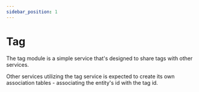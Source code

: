 ```yaml
---
sidebar_position: 1
---
```


# Tag

The tag module is a simple service that's designed to share tags with other services.

Other services utilizing the tag service is expected to create its own association tables - associating the entity's
id with the tag id.
